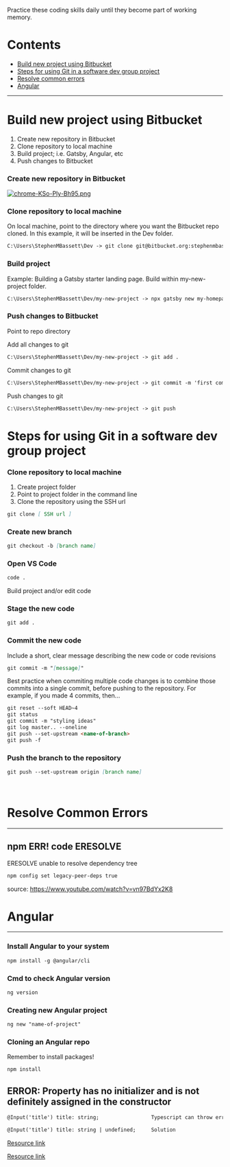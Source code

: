 Practice these coding skills daily until they become part of working memory.

# Contents
* [Build new project using Bitbucket](#bitbucket)
* [Steps for using Git in a software dev group project](#git)
* [Resolve common errors](#errors)
* [Angular](#angular)

*****

# Build new project using Bitbucket <a name="bitbucket"></a>

1. Create new repository in Bitbucket
2. Clone repository to local machine
3. Build project; i.e. Gatsby, Angular, etc
4. Push changes to Bitbucket

### Create new repository in Bitbucket

[![chrome-KSo-Ply-Bh95.png](https://i.postimg.cc/G2hVJSqq/chrome-KSo-Ply-Bh95.png)](https://postimg.cc/SX3gmV0M)


### Clone repository to local machine
On local machine, point to the directory where you want the Bitbucket repo cloned. In this example, it will be inserted in the Dev folder.

```markdown
C:\Users\StephenMBassett\Dev -> git clone git@bitbucket.org:stephenmbassett/my-new-project.git
```

### Build project
Example: Building a Gatsby starter landing page. Build within my-new-project folder.

```markdown
C:\Users\StephenMBassett\Dev/my-new-project -> npx gatsby new my-homepage https://github.com/gatsbyjs/gatsby-starter-contentful-homepage
```


### Push changes to Bitbucket
Point to repo directory

Add all changes to git
```markdown
C:\Users\StephenMBassett\Dev/my-new-project -> git add .
```

Commit changes to git
```markdown
C:\Users\StephenMBassett\Dev/my-new-project -> git commit -m 'first commit'
```

Push changes to git
```markdown
C:\Users\StephenMBassett\Dev/my-new-project -> git push
```


# Steps for using Git in a software dev group project <a name="git"></a>


### Clone repository to local machine

1. Create project folder
2. Point to project folder in the command line
3. Clone the repository using the SSH url

```markdown
git clone [ SSH url ]
```

### Create new branch

```markdown
git checkout -b [branch name]
```

### Open VS Code

```markdown
code .
```

Build project and/or edit code

### Stage the new code

```markdown
git add .
```

### Commit the new code
Include a short, clear message describing the new code or code revisions

```markdown
git commit -m "[message]"
```
Best practice when commiting multiple code changes is to combine those commits into
a single commit, before pushing to the repository. For example, if you made 4 commits,
then...

```markdown
git reset --soft HEAD~4
git status
git commit -m "styling ideas"
git log master.. --oneline
git push --set-upstream <name-of-branch>
git push -f
```

### Push the branch to the repository
 
```markdown
git push --set-upstream origin [branch name]
```
<br>

# Resolve Common Errors <a name="errors"></a>

*****

## npm ERR! code ERESOLVE
ERESOLVE unable to resolve dependency tree


```markdown
npm config set legacy-peer-deps true
```

source: https://www.youtube.com/watch?v=vn97BdYx2K8

<!--- Comments
Create a new repository on the command line

```markdown
git init
git add README.md
git commit -m "first commit"
git branch -M main
git remote add origin git@github.com:[GitHub account]/[Repo name].git
git push -u origin main
```

…or push an existing repository from the command line

```markdown
git remote add origin git@github.com:[GitHub account]/[Repo name].git
git branch -M main
git push -u origin main
```
-->

<!--- Comments

```markdown
# Header 1
## Header 2
### Header 3

- Bulleted
- List

1. Numbered
2. List

**Bold** and _Italic_ and `Code` text

[Link](url) and ![Image](src)
```

-->

# Angular <a name="angular"></a>
*****

### Install Angular to your system
```markdown
npm install -g @angular/cli
```

### Cmd to check Angular version
```markdown
ng version
```

### Creating new Angular project
```markdown
ng new "name-of-project"
```

### Cloning an Angular repo
Remember to install packages!

```markdown
npm install
```
## ERROR: Property has no initializer and is not definitely assigned in the constructor

```markdown
@Input('title') title: string;                 Typescript can throw error

@Input('title') title: string | undefined;     Solution
```

[Resource link](https://monsterlessons-academy.com/posts/angular-property-has-no-initializer-and-is-not-definitely-assigned-in-the-constructor)

<a href="[url](https://monsterlessons-academy.com/posts/angular-property-has-no-initializer-and-is-not-definitely-assigned-in-the-constructor)" target="_blank">Resource link</a>


